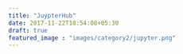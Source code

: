 ```yaml
---
title: "JuypterHub"
date: 2017-11-22T18:54:08+05:30
draft: true
featured_image : "images/category2/jupyter.png"
---
```


